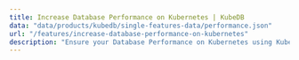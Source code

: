 ```yaml
---
title: Increase Database Performance on Kubernetes | KubeDB
data: "data/products/kubedb/single-features-data/performance.json"
url: "/features/increase-database-performance-on-kubernetes"
description: "Ensure your Database Performance on Kubernetes using KubeDB. KubeDB provides a bunch of features that increase your database performance on Kubernetes."
---
```

